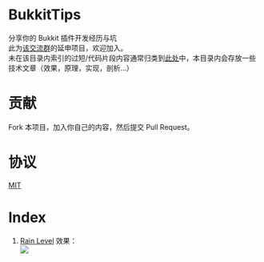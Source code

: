 # BukkitTips
分享你的 Bukkit 插件开发经历与坑  
此为[该交流群](https://jq.qq.com/?_wv=1027&k=iAFVzY7m)的延申项目，欢迎加入。  
未在该目录内索引的过短/代码片段内容通常归类到[此处](./shorts/README.md)中，本目录内会存放一些技术文章（效果，原理，实现，剖析...）

# 贡献
Fork 本项目，加入你自己的内容，然后提交 Pull Request。  

# 协议
[MIT](./LICENSE)  

# Index

1. [Rain Level](the-rain-or-thunder-level.md)
效果：  
![](https://i.imgur.com/fcv75y9.png)  
